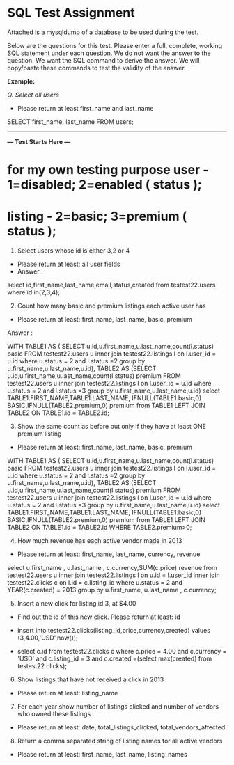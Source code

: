 # SQL Test Assignment

Attached is a mysqldump of a database to be used during the test.

Below are the questions for this test. Please enter a full, complete, working SQL statement under each question. We do not want the answer to the question. We want the SQL command to derive the answer. We will copy/paste these commands to test the validity of the answer.

**Example:**

_Q. Select all users_

- Please return at least first_name and last_name

SELECT first_name, last_name FROM users;


------

**— Test Starts Here —**

#  for my own testing purpose user - 1=disabled; 2=enabled ( status );
# listing - 2=basic; 3=premium  ( status );

1. Select users whose id is either 3,2 or 4
- Please return at least: all user fields
- Answer :

select id,first_name,last_name,email,status,created from testest22.users where id in(2,3,4);


2. Count how many basic and premium listings each active user has
- Please return at least: first_name, last_name, basic, premium

Answer :

WITH
TABLE1 AS ( SELECT u.id,u.first_name,u.last_name,count(l.status) basic FROM testest22.users u
inner join testest22.listings l
on l.user_id = u.id
where u.status = 2 and l.status =2
group by u.first_name,u.last_name,u.id),
TABLE2 AS (SELECT u.id,u.first_name,u.last_name,count(l.status) premium FROM testest22.users u
inner join testest22.listings l
on l.user_id = u.id
where u.status = 2 and l.status =3
group by u.first_name,u.last_name,u.id)
select TABLE1.FIRST_NAME,TABLE1.LAST_NAME, IFNULL(TABLE1.basic,0) BASIC,IFNULL(TABLE2.premium,0) premium from TABLE1 LEFT JOIN TABLE2 ON TABLE1.id = TABLE2.id;




3. Show the same count as before but only if they have at least ONE premium listing
- Please return at least: first_name, last_name, basic, premium


WITH
TABLE1 AS ( SELECT u.id,u.first_name,u.last_name,count(l.status) basic FROM testest22.users u
inner join testest22.listings l
on l.user_id = u.id
where u.status = 2 and l.status =2
group by u.first_name,u.last_name,u.id),
TABLE2 AS (SELECT u.id,u.first_name,u.last_name,count(l.status) premium FROM testest22.users u
inner join testest22.listings l
on l.user_id = u.id
where u.status = 2 and l.status =3
group by u.first_name,u.last_name,u.id)
select TABLE1.FIRST_NAME,TABLE1.LAST_NAME, IFNULL(TABLE1.basic,0) BASIC,IFNULL(TABLE2.premium,0) premium from TABLE1 LEFT JOIN TABLE2 ON TABLE1.id = TABLE2.id WHERE TABLE2.premium>0;


4. How much revenue has each active vendor made in 2013
- Please return at least: first_name, last_name, currency, revenue

select u.first_name , u.last_name , c.currency,SUM(c.price) revenue from testest22.users u inner join
testest22.listings l on u.id = l.user_id
inner join testest22.clicks c on l.id = c.listing_id
where u.status = 2 and YEAR(c.created) = 2013
group by u.first_name, u.last_name , c.currency;



5. Insert a new click for listing id 3, at $4.00
- Find out the id of this new click. Please return at least: id


- insert into testest22.clicks(listing_id,price,currency,created) values (3,4.00,'USD',now());

- select c.id from testest22.clicks c where
c.price = 4.00 and c.currency = 'USD' and c.listing_id = 3
and c.created =(select max(created) from testest22.clicks);




6. Show listings that have not received a click in 2013
- Please return at least: listing_name




7. For each year show number of listings clicked and number of vendors who owned these listings
- Please return at least: date, total_listings_clicked, total_vendors_affected


8. Return a comma separated string of listing names for all active vendors
- Please return at least: first_name, last_name, listing_names
